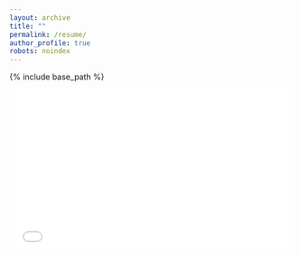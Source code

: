 ```yaml
---
layout: archive
title: ""
permalink: /resume/
author_profile: true
robots: noindex
---
```


{% include base_path %}

<!-- Download my CV [here](/files/CV_Nadja_vantHoff.pdf). -->

<div style="position: relative; padding-bottom: 56.25%; height: 0; overflow: hidden; max-width: 100%; height: auto;">
  <iframe src="/files/CV_Nadja_vantHoff.pdf" style="position: absolute; top: 0; left: 0; width: 100%; height: 100%;" frameborder="0" border="0" marginwidth="0" marginheight="0"></iframe>
</div>
